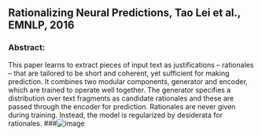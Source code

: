 
## Rationalizing Neural Predictions, Tao Lei et al., EMNLP, 2016
### Abstract:
 
This paper learns to extract pieces of input text as justifications – rationales – that are tailored to be short and coherent,
yet sufficient for making prediction. It combines two modular components, generator and encoder, which are trained to operate 
well together. The generator specifies a distribution over text fragments as candidate rationales and these are passed through
the encoder for prediction. Rationales are never given during training. Instead, the model is regularized by desiderata for 
rationales.
###![image](https://user-images.githubusercontent.com/6012792/28242041-5fea33de-696f-11e7-99e7-1385e1d291fc.png)
